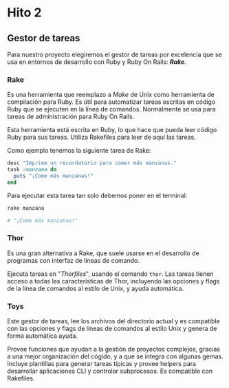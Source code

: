 # Hito 2

## Gestor de tareas

Para nuestro proyecto elegiremos el gestor de tareas por excelencia que se usa en entornos de desarrollo con Ruby y Ruby On Rails: _**Rake**_.

### Rake

Es una herramienta que reemplazo a _Make_ de Unix como herramienta de compilación para Ruby. Es útil para automatizar tareas escritas en código Ruby que se ejecuten en la línea de comandos. Normalmente se usa para tareas de administración para Ruby On Rails.

Esta herramienta está escrita en Ruby, lo que hace que pueda leer código Ruby para sus tareas. Utiliza Rakefiles para leer de aquí las tareas.

Como ejemplo tenemos la siguiente tarea de Rake:

```ruby
desc "Imprime un recordatorio para comer más manzanas."
task :manzana do
  puts "¡Come más manzanas!"
end
```

Para ejecutar esta tarea tan solo debemos poner en el terminal:

```bash
rake manzana

# "¡Come más manzanas!"
```

### Thor

Es una gran alternativa a Rake, que suele usarse en el desarrollo de programas con interfaz de líneas de comando.

Ejecuta tareas en "_Thorfiles_", usando el comando `thor`. Las tareas tienen acceso a todas las características de Thor, incluyendo las opciones y flags de la línea de comandos al estilo de Unix, y ayuda automática.

### Toys

Este gestor de tareas, lee los archivos del directorio actual y es compatible con las opciones y flags de líneas de comandos al estilo Unix y genera de forma automática ayuda.

Provee funciones que ayudan a la gestión de proyectos complejos, gracias a una mejor organización del cógido, y a que se integra con algunas gemas. Incluye plantillas para generar tareas típicas y provee helpers para desarrollar aplicaciones CLI y controlar subprocesos. Es compatible con Rakefiles.
